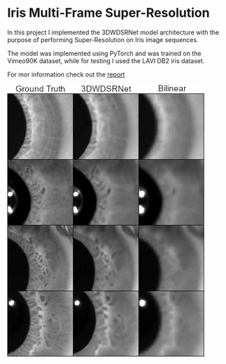 # Iris Multi-Frame Super-Resolution

In this project I implemented the 3DWDSRNet model architecture with the purpose of performing Super-Resolution on Iris image sequences.

The model was implemented using PyTorch and was trained on the Vimeo90K dataset, while for testing I used the LAVI DB2 iris dataset.

For mor information check out the [report](https://github.com/righier/iris_mfsr/raw/main/report.pdf)

![results](results.png "Results")
